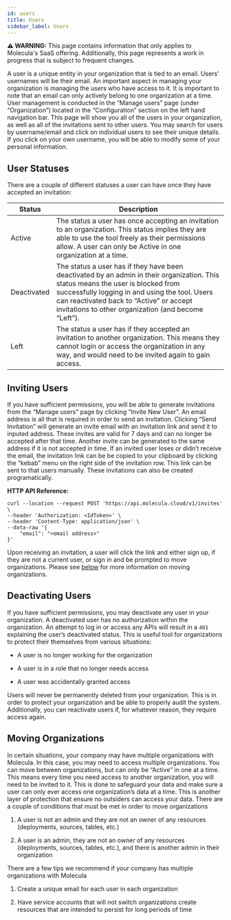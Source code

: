 ```yaml
---
id: users
title: Users
sidebar_label: Users
---
```


 **⚠ WARNING:** This page contains information that only applies to Molecula's SaaS offering. Additionally, this page represents a work in progress that is subject to frequent changes. 

A user is a unique entity in your organization that is tied to an email. Users' usernames will be their email. An important aspect in managing your organization is managing the users who have access to it. It is important to note that an email can only actively belong to one organization at a time. User management is conducted in the “Manage users” page (under “Organization”) located in the “Configuration” section on the left hand navigation bar. This page will show you all of the users in your organization, as well as all of the invitations sent to other users. You may search for users by username/email and click on individual users to see their unique details. If you click on your own username, you will be able to modify some of your personal information.

## User Statuses
There are a couple of different statuses a user can have once they have accepted an invitation:

|Status | Description  |
| --- | ----------- |
|Active           |  The status a user has once accepting an invitation to an organization. This status implies they are able to use the tool freely as their permissions allow. A user can only be Active in one organization at a time. |
|Deactivated           |  The status a user has if they have been deactivated by an admin in their organization. This status means the user is blocked from successfully logging in and using the tool. Users can reactivated back to “Active” or accept invitations to other organization (and become “Left”). |
|Left           |  The status a user has if they accepted an invitation to another organization. This means they cannot login or access the organization in any way, and would need to be invited again to gain access. |

## Inviting Users
If you have sufficient permissions, you will  be able to generate invitations from the “Manage users” page by clicking “Invite New User”. An email address is all that is required in order to send an invitation. Clicking “Send Invitation” will generate an invite email with an invitation link and send it to inputed address. These invites are valid for 7 days and can no longer be accepted after that time. Another invite can be generated to the same address if it is not accepted in time. If an invited user loses or didn’t receive the email, the invitation link can be be copied to your clipboard by clicking the “kebab” menu on the right side of the invitation row. This link can be sent to that users manually. These invitations can also be created programatically.

**HTTP API Reference:**
```shell
curl --location --request POST 'https://api.molecula.cloud/v1/invites' \
--header 'Authorization: <IdToken>' \
--header 'Content-Type: application/json' \
--data-raw '{
    "email": "<email address>"
}'
```

Upon receiving an invitation, a user will click the link and either sign up, if they are not a current user, or sign in and be prompted to move organizations. Please see [below](/saas/saas-reference-orgmanagement/users#moving-organizations) for more information on moving organizations.

## Deactivating Users

If you have sufficient permissions, you may deactivate any user in your organization. A deactivated user has no authorization within the organization. An attempt to log in or access any APIs will result in a `401` explaining the user’s deactivated status. This is useful tool for organizations to protect their themselves from various situations:

- A user is no longer working for the organization

- A user is in a role that no longer needs access

- A user was accidentally granted access

Users will never be permanently deleted from your organization. This is in order to protect your organization and be able to properly audit the system. Additionally, you can reactivate users if, for whatever reason, they require access again.

## Moving Organizations

In certain situations, your company may have multiple organizations with Molecula. In this case, you may need to access multiple organizations. You can move between organizations, but can only be “Active” in one at a time. This means every time you need access to another organization, you will need to be invited to it. This is done to safeguard your data and make sure a user can only ever access one organization’s data at a time. This is another layer of protection that ensure no outsiders can access your data. There are a couple of conditions that must be met in order to move organizations

1. A user is not an admin and they are not an owner of any resources (deployments, sources, tables, etc.)

2. A user is an admin, they are not an owner of any resources (deployments, sources, tables, etc.), and there is another admin in their organization

There are a few tips we recommend if your company has multiple organizations with Molecula

1. Create a unique email for each user in each organization

2. Have service accounts that will not switch organizations create resources that are intended to persist for long periods of time